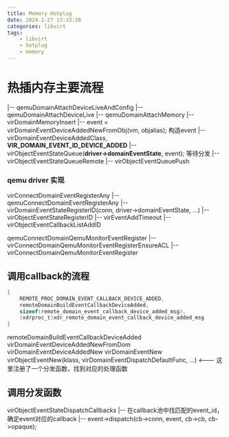 ```yaml
---
title: Memory Hotplug
date: 2024-2-27 13:33:26
categories: libvirt
tags:
    - libvirt
    - hotplug
    - memory
---
```


# 热插内存主要流程
|-- qemuDomainAttachDeviceLiveAndConfig
|-- qemuDomainAttachDeviceLive
|-- qemuDomainAttachMemory
    |-- virDomainMemoryInsert
    |-- event = virDomainEventDeviceAddedNewFromObj(vm, objalias);      构造event
        |-- virDomainEventDeviceAddedClass, **VIR_DOMAIN_EVENT_ID_DEVICE_ADDED**
    |-- virObjectEventStateQueue(**driver->domainEventState**, event);      等待分发
        |-- virObjectEventStateQueueRemote
            |-- virObjectEventQueuePush


### qemu driver 实现
virConnectDomainEventRegisterAny
|-- qemuConnectDomainEventRegisterAny
    |-- virDomainEventStateRegisterID(conn, driver->domainEventState, ...)
        |-- virObjectEventStateRegisterID
            |-- virEventAddTimeout
            |-- virObjectEventCallbackListAddID



qemuConnectDomainQemuMonitorEventRegister
|-- virConnectDomainQemuMonitorEventRegisterEnsureACL
|-- virConnectDomainQemuMonitorEventRegister



## 调用callback的流程

```c
{
    REMOTE_PROC_DOMAIN_EVENT_CALLBACK_DEVICE_ADDED,
    remoteDomainBuildEventCallbackDeviceAdded,
    sizeof(remote_domain_event_callback_device_added_msg),
    (xdrproc_t)xdr_remote_domain_event_callback_device_added_msg
}
```

remoteDomainBuildEventCallbackDeviceAdded
virDomainEventDeviceAddedNewFromDom
virDomainEventDeviceAddedNew
virDomainEventNew
virObjectEventNew(klass, virDomainEventDispatchDefaultFunc, ...)  <--- 这里注册了一个分发函数，找到对应的处理函数


## 调用分发函数
virObjectEventStateDispatchCallbacks
|-- 在callback池中找匹配的event_id，确定event对应的callback
|-- event->dispatch(cb->conn, event, cb->cb, cb->opaque);